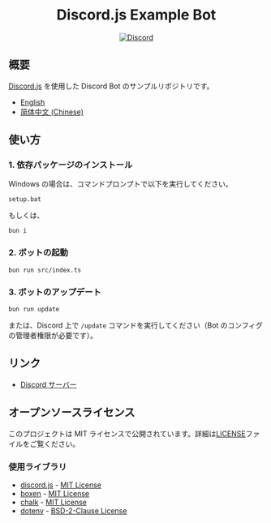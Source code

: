 <div align="center">
    <h1>Discord.js Example Bot</h1>
    <p>
        <a href="https://discord.gg/PTTGPsYwjX"><img src="https://img.shields.io/discord/1270549796742238208?color=5865F2&logo=discord&logoColor=white" alt="Discord" /></a>
    </p>
</div>

## 概要

[Discord.js](https://discord.js.org/) を使用した Discord Bot のサンプルリポジトリです。

- [English](README.md)
- [简体中文 (Chinese)](README-zh.md)

## 使い方

### 1. 依存パッケージのインストール

Windows の場合は、コマンドプロンプトで以下を実行してください。

```
setup.bat
```

もしくは、

```
bun i
```

### 2. ボットの起動

```
bun run src/index.ts
```

### 3. ボットのアップデート

```
bun run update
```

または、Discord 上で `/update` コマンドを実行してください（Bot のコンフィグの管理者権限が必要です）。

## リンク

- [Discord サーバー](https://discord.gg/PTTGPsYwjX)

## オープンソースライセンス

このプロジェクトは MIT ライセンスで公開されています。詳細は[LICENSE](LICENSE)ファイルをご覧ください。

### 使用ライブラリ

- [discord.js](https://github.com/discordjs/discord.js) - [MIT License](https://github.com/discordjs/discord.js/blob/main/LICENSE)
- [boxen](https://github.com/sindresorhus/boxen) - [MIT License](https://github.com/sindresorhus/boxen/blob/main/license)
- [chalk](https://github.com/chalk/chalk) - [MIT License](https://github.com/chalk/chalk/blob/main/license)
- [dotenv](https://github.com/motdotla/dotenv) - [BSD-2-Clause License](https://github.com/motdotla/dotenv/blob/main/LICENSE)

